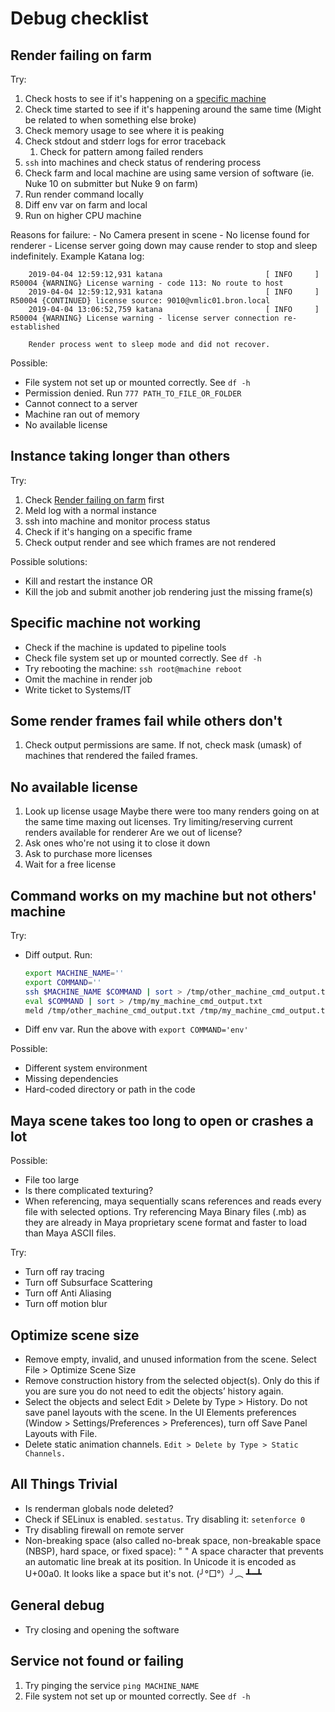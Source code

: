 # Debug checklist

## Render failing on farm
Try:
1. Check hosts to see if it's happening on a [specific machine](#specific-machine-not-working)
2. Check time started to see if it's happening around the same time (Might be related to when something else broke)
3. Check memory usage to see where it is peaking
4. Check stdout and stderr logs for error traceback
    1. Check for pattern among failed renders
5. `ssh` into machines and check status of rendering process
6. Check farm and local machine are using same version of software (ie. Nuke 10 on submitter but Nuke 9 on farm)
7. Run render command locally
8. Diff env var on farm and local
9. Run on higher CPU machine

Reasons for failure:
    - No Camera present in scene
    - No license found for renderer
    - License server going down may cause render to stop and sleep indefinitely. Example Katana log:

        2019-04-04 12:59:12,931 katana                       [ INFO     ] R50004 {WARNING} License warning - code 113: No route to host
        2019-04-04 12:59:12,931 katana                       [ INFO     ] R50004 {CONTINUED} license source: 9010@vmlic01.bron.local
        2019-04-04 13:06:52,759 katana                       [ INFO     ] R50004 {WARNING} License warning - license server connection re-established

        Render process went to sleep mode and did not recover.

Possible:
- File system not set up or mounted correctly. See `df -h`
- Permission denied. Run `777 PATH_TO_FILE_OR_FOLDER`
- Cannot connect to a server
- Machine ran out of memory
- No available license

## Instance taking longer than others
Try:
1. Check [Render failing on farm](#render-failing-on-farm) first
1. Meld log with a normal instance
2. ssh into machine and monitor process status
3. Check if it's hanging on a specific frame
4. Check output render and see which frames are not rendered

Possible solutions:
- Kill and restart the instance
OR
- Kill the job and submit another job rendering just the missing frame(s)

## Specific machine not working
- Check if the machine is updated to pipeline tools
- Check file system set up or mounted correctly. See `df -h`
- Try rebooting the machine: `ssh root@machine reboot`
- Omit the machine in render job
- Write ticket to Systems/IT

## Some render frames fail while others don't
1. Check output permissions are same. If not, check mask (umask) of machines that rendered the failed frames.

## No available license
1. Look up license usage
Maybe there were too many renders going on at the same time maxing out licenses. Try limiting/reserving current renders available for renderer
Are we out of license?
2. Ask ones who're not using it to close it down
3. Ask to purchase more licenses
4. Wait for a free license

## Command works on my machine but not others' machine
Try:
- Diff output. Run:
    ```bash
    export MACHINE_NAME=''
    export COMMAND=''
    ssh $MACHINE_NAME $COMMAND | sort > /tmp/other_machine_cmd_output.txt
    eval $COMMAND | sort > /tmp/my_machine_cmd_output.txt
    meld /tmp/other_machine_cmd_output.txt /tmp/my_machine_cmd_output.txt &
    ```
- Diff env var. Run the above with `export COMMAND='env'`

Possible:
- Different system environment
- Missing dependencies
- Hard-coded directory or path in the code

## Maya scene takes too long to open or crashes a lot
Possible:
- File too large
- Is there complicated texturing?
- When referencing, maya sequentially scans references and reads every file with selected options. Try referencing Maya Binary files (.mb) as they are already in Maya proprietary scene format and faster to load than Maya ASCII files.

Try:
- Turn off ray tracing
- Turn off Subsurface Scattering
- Turn off Anti Aliasing
- Turn off motion blur

## Optimize scene size
- Remove empty, invalid, and unused information from the scene.
            Select File > Optimize Scene Size
- Remove construction history from the selected object(s). Only do this if you are sure you do not need to edit the objects’ history again.
- Select the objects and select Edit > Delete by Type > History. Do not save panel layouts with the scene.
            In the UI Elements preferences (Window > Settings/Preferences > Preferences), turn off Save Panel Layouts with File.
- Delete static animation channels. `Edit > Delete by Type > Static Channels.`

## All Things Trivial
- Is renderman globals node deleted?
- Check if SELinux is enabled. `sestatus`. Try disabling it: `setenforce 0`
- Try disabling firewall on remote server
- Non-breaking space (also called no-break space, non-breakable space (NBSP), hard space, or fixed space): " "
    A space character that prevents an automatic line break at its position. In Unicode it is encoded as U+00a0.
    It looks like a space but it's not.
    (╯°□°）╯︵ ┻━┻

## General debug
- Try closing and opening the software

## Service not found or failing
1. Try pinging the service `ping MACHINE_NAME`
2. File system not set up or mounted correctly. See `df -h`
